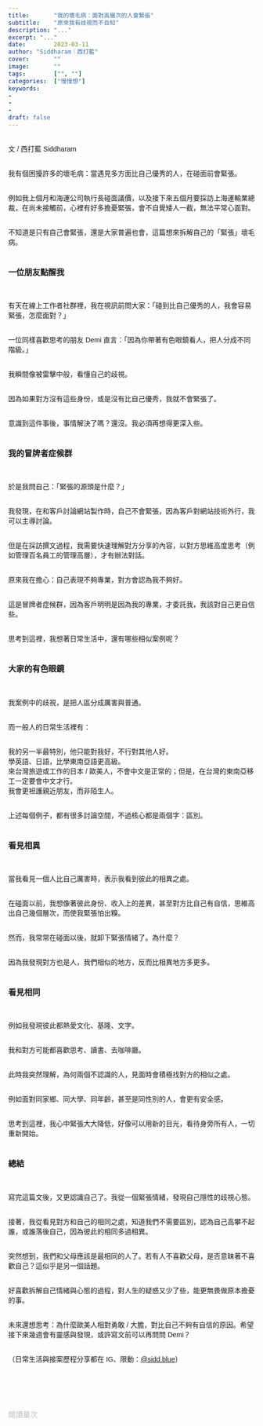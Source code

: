 ```yaml
---
title:       "我的壞毛病：面對高層次的人會緊張"
subtitle:    "原來我有歧視而不自知"
description: "..."
excerpt: "..."
date:        2023-03-11
author: "Siddharam｜西打藍"
cover:       ""
image:       ""
tags:        ["", ""]
categories:  ["慢慢想"]
keywords:
- 
- 
- 
draft: false
---
```


<article style="font-family: 'Noto Sans TC', '微軟正黑體', sans-serif; font-weight: 300;">

<br>文 / 西打藍 Siddharam<br><br>

我有個困擾許多的壞毛病：當遇見多方面比自己優秀的人，在碰面前會緊張。<br><br>

例如我上個月和海運公司執行長碰面議價，以及接下來五個月要採訪上海運輸業總裁，在尚未接觸前，心裡有好多擔憂緊張，會不自覺矮人一截，無法平常心面對。<br><br>

不知道是只有自己會緊張，還是大家普遍也會，這篇想來拆解自己的「緊張」壞毛病。<br><br>

<h3 class="article-h1-color">一位朋友點醒我</h3><br>

有天在線上工作者社群裡，我在視訊前問大家：「碰到比自己優秀的人，我會容易緊張，怎麼面對？」<br><br>

一位同樣喜歡思考的朋友 Demi 直言：「因為你帶著有色眼鏡看人，把人分成不同階級。」<br><br>

我瞬間像被雷擊中般，看懂自己的歧視。<br><br>

因為如果對方沒有這些身份，或是沒有比自己優秀，我就不會緊張了。<br><br>

意識到這件事後，事情解決了嗎？還沒。我必須再想得更深入些。<br><br>


<h3 class="article-h1-color">我的冒牌者症候群</h3><br>

於是我問自己：「緊張的源頭是什麼？」<br><br>

我發現，在和客戶討論網站製作時，自己不會緊張，因為客戶對網站技術外行，我可以主導討論。<br><br>

但是在採訪撰文過程，我需要快速理解對方分享的內容，以對方思維高度思考（例如管理百名員工的管理高層），才有辦法對話。<br><br>

原來我在擔心：自己表現不夠專業，對方會認為我不夠好。<br><br>

這是冒牌者症候群，因為客戶明明是因為我的專業，才委託我，我該對自己更自信些。<br><br>

思考到這裡，我想著日常生活中，還有哪些相似案例呢？<br><br>


<h3 class="article-h1-color">大家的有色眼鏡</h3><br>

我案例中的歧視，是把人區分成厲害與普通。<br><br>

而一般人的日常生活裡有：<br><br>

我的另一半最特別，他只能對我好，不行對其他人好。<br>
學英語、日語，比學東南亞語更高級。<br>
來台灣旅遊或工作的日本 / 歐美人，不會中文是正常的；但是，在台灣的東南亞移工一定要會中文才行。<br>
我會更袒護親近朋友，而非陌生人。<br><br>

上述每個例子，都有很多討論空間，不過核心都是兩個字：區別。<br><br>


<h3 class="article-h1-color">看見相異</h3><br>

當我看見一個人比自己厲害時，表示我看到彼此的相異之處。<br><br>

在碰面以前，我想像著彼此身份、收入上的差異，甚至對方比自己有自信，思維高出自己幾個層次，而使我緊張怕出糗。<br><br>

然而，我常常在碰面以後，就卸下緊張情緒了。為什麼？<br><br>

因為我發現對方也是人，我們相似的地方，反而比相異地方多更多。<br><br>


<h3 class="article-h1-color">看見相同</h3><br>

例如我發現彼此都熱愛文化、基隆、文字。<br><br>

我和對方可能都喜歡思考、讀書、去咖啡廳。<br><br>

此時我突然理解，為何兩個不認識的人，見面時會積極找對方的相似之處。<br><br>

例如面對同家鄉、同大學、同年齡，甚至是同性別的人，會更有安全感。<br><br>

思考到這裡，我心中緊張大大降低，好像可以用新的目光，看待身旁所有人，一切重新開始。<br><br>


<h3 class="article-h1-color">總結</h3><br>

寫完這篇文後，又更認識自己了。我從一個緊張情緒，發現自己隱性的歧視心態。<br><br>

接著，我從看見對方和自己的相同之處，知道我們不需要區別，認為自己高攀不起誰，或誰落後自己，因為彼此的相同多過相異。<br><br>

突然想到，我們和父母應該是最相同的人了。若有人不喜歡父母，是否意昧著不喜歡自己？這似乎是另一個話題。<br><br>

好喜歡拆解自己情緒與心態的過程，對人生的疑惑又少了些，能更無畏做原本擔憂的事。<br><br>

未來還想思考：為什麼歐美人相對勇敢 / 大膽，對比自己不夠有自信的原因。希望接下來幾週會有靈感與發現，或許寫文前可以再問問 Demi？<br><br>



（日常生活與接案歷程分享都在 IG、限動：<a href="https://www.instagram.com/sidd.blue/" target="_blank">@sidd.blue</a>）<br><br>

<!-- <h3 class="article-h1-color"></h3><br> -->

<br><br><br>

</article>

<div style="color: #bfbfbf; font-size: 15px;" id="busuanzi_container_page_pv">
  閱讀量<span id="busuanzi_value_page_pv"></span>次
</div>

<script src="../../js/post.js"></script>




